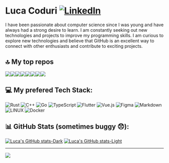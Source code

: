 # Luca Coduri [![LinkedIn](https://img.shields.io/badge/LinkedIn-%230077B5.svg?logo=linkedin&logoColor=white)](https://linkedin.com/in/luca-coduri-👀-44955020b)

I have been passionate about computer science since I was young and have always had a strong desire to learn. I am constantly seeking out new technologies and projects to improve my programming skills. I am curious to explore new technologies and believe that GitHub is an excellent way to connect with other enthusiasts and contribute to exciting projects.

## 🔝 My top repos

<div style="display:flex">
  <a href="https://github.com/les-crepes/CAREOT_APP">
    <picture>
     <source media="(prefers-color-scheme: dark)" srcset="https://github-readme-stats-git-masterrstaa-rickstaa.vercel.app/api/pin/?username=les-crepes&repo=CAREOT_APP&theme=gotham&show_owner=true">
      <img align="center" src="https://github-readme-stats-git-masterrstaa-rickstaa.vercel.app/api/pin/?username=les-crepes&repo=CAREOT_APP&show_owner=true"/>
    </picture> 
  </a>
  <a href="https://github.com/LucaCoduriV/github-webhook-server">
    <picture>
     <source media="(prefers-color-scheme: dark)" srcset="https://github-readme-stats-git-masterrstaa-rickstaa.vercel.app/api/pin/?username=LucaCoduriV&repo=github-webhook-server&theme=gotham&show_owner=true">
      <img align="center" src="https://github-readme-stats-git-masterrstaa-rickstaa.vercel.app/api/pin/?username=LucaCoduriV&repo=github-webhook-server&show_owner=true"/>
    </picture>
  </a>
  <a href="https://github.com/LucaCoduriV/rust-verlet-physics">
    <picture>
     <source media="(prefers-color-scheme: dark)" srcset="https://github-readme-stats-git-masterrstaa-rickstaa.vercel.app/api/pin/?username=LucaCoduriV&repo=rust-verlet-physics&theme=gotham&show_owner=true">
      <img align="center" src="https://github-readme-stats-git-masterrstaa-rickstaa.vercel.app/api/pin/?username=LucaCoduriV&repo=rust-verlet-physics&show_owner=true"/>
    </picture>
  </a>
  <a href="https://github.com/LucaCoduriV/zig-verlet-physics">
    <picture>
     <source media="(prefers-color-scheme: dark)" srcset="https://github-readme-stats-git-masterrstaa-rickstaa.vercel.app/api/pin/?username=LucaCoduriV&repo=zig-verlet-physics&theme=gotham&show_owner=true">
      <img align="center" src="https://github-readme-stats-git-masterrstaa-rickstaa.vercel.app/api/pin/?username=LucaCoduriV&repo=zig-verlet-physics&show_owner=true"/>
    </picture>
  </a>
  <a href="https://github.com/LucaCoduriV/HEIG-MOBILE">
    <picture>
     <source media="(prefers-color-scheme: dark)" srcset="https://github-readme-stats-git-masterrstaa-rickstaa.vercel.app/api/pin/?username=LucaCoduriV&repo=HEIG-MOBILE&theme=gotham&show_owner=true">
      <img align="center" src="https://github-readme-stats-git-masterrstaa-rickstaa.vercel.app/api/pin/?username=LucaCoduriV&repo=HEIG-MOBILE&show_owner=true"/>
    </picture>
  </a>
  <a href="https://github.com/LucaCoduriV/HEIG-API">
    <picture>
     <source media="(prefers-color-scheme: dark)" srcset="https://github-readme-stats-git-masterrstaa-rickstaa.vercel.app/api/pin/?username=LucaCoduriV&repo=HEIG-API&theme=gotham&show_owner=true">
      <img align="center" src="https://github-readme-stats-git-masterrstaa-rickstaa.vercel.app/api/pin/?username=LucaCoduriV&repo=HEIG-API&show_owner=true"/>
    </picture>
  </a>
  <a href="https://github.com/LucaCoduriV/MCR_Spaceship3000">
    <picture>
     <source media="(prefers-color-scheme: dark)" srcset="https://github-readme-stats-git-masterrstaa-rickstaa.vercel.app/api/pin/?username=LucaCoduriV&repo=MCR_Spaceship3000&theme=gotham&show_owner=true">
      <img align="center" src="https://github-readme-stats-git-masterrstaa-rickstaa.vercel.app/api/pin/?username=LucaCoduriV&repo=MCR_Spaceship3000&show_owner=true"/>
    </picture>
  </a>
  <a href="https://github.com/LucaCoduriV/casbin-rs-anrangors-adapter">
    <picture>
     <source media="(prefers-color-scheme: dark)" srcset="https://github-readme-stats-git-masterrstaa-rickstaa.vercel.app/api/pin/?username=LucaCoduriV&repo=casbin-rs-anrangors-adapter&theme=gotham&show_owner=true">
      <img align="center" src="https://github-readme-stats-git-masterrstaa-rickstaa.vercel.app/api/pin/?username=LucaCoduriV&repo=casbin-rs-anrangors-adapter&show_owner=true"/>
    </picture>
  </a>
 </div>

## 💻 My prefered Tech Stack:

![Rust](https://img.shields.io/badge/rust-%23000000.svg?style=for-the-badge&logo=rust&logoColor=white) ![C++](https://img.shields.io/badge/c++-%2300599C.svg?style=for-the-badge&logo=c%2B%2B&logoColor=white) ![Go](https://img.shields.io/badge/go-%2300ADD8.svg?style=for-the-badge&logo=go&logoColor=white) ![TypeScript](https://img.shields.io/badge/typescript-%23007ACC.svg?style=for-the-badge&logo=typescript&logoColor=white) ![Flutter](https://img.shields.io/badge/Flutter-%2302569B.svg?style=for-the-badge&logo=Flutter&logoColor=white) ![Vue.js](https://img.shields.io/badge/vuejs-%2335495e.svg?style=for-the-badge&logo=vuedotjs&logoColor=%234FC08D) ![Figma](https://img.shields.io/badge/figma-%23F24E1E.svg?style=for-the-badge&logo=figma&logoColor=white) ![Markdown](https://img.shields.io/badge/markdown-%23000000.svg?style=for-the-badge&logo=markdown&logoColor=white) ![LINUX](https://img.shields.io/badge/Linux-FCC624?style=for-the-badge&logo=linux&logoColor=black) ![Docker](https://img.shields.io/badge/docker-%230db7ed.svg?style=for-the-badge&logo=docker&logoColor=white)

## 📊 GitHub Stats (sometimes buggy 😞):

[![Luca's GitHub stats-Dark](https://github-readme-stats.vercel.app/api?username=LucaCoduriV&theme=dark&hide_border=false&include_all_commits=true&count_private=true#gh-dark-mode-only)](https://github.com/anuraghazra/github-readme-stats#gh-dark-mode-only)
[![Luca's GitHub stats-Light](https://github-readme-stats.vercel.app/api?username=LucaCoduriV&theme=light&hide_border=false&include_all_commits=true&count_private=true#gh-light-mode-only)](https://github.com/anuraghazra/github-readme-stats#gh-light-mode-only)

---

[![](https://visitcount.itsvg.in/api?id=LucaCoduriV&icon=0&color=0)](https://visitcount.itsvg.in)
